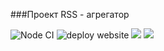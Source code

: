 ###Проект RSS - агрегатор

![Node CI](https://github.com/ChigorinDenis/frontend-project-lvl3/workflows/Node%20CI/badge.svg)
![deploy website](https://github.com/ChigorinDenis/frontend-project-lvl3/workflows/deploy%20website/badge.svg)
<a href="https://codeclimate.com/github/ChigorinDenis/frontend-project-lvl3/maintainability"><img src="https://api.codeclimate.com/v1/badges/c870824e6da78b12e51e/maintainability" /></a>
<a href="https://codeclimate.com/github/ChigorinDenis/frontend-project-lvl3/test_coverage"><img src="https://api.codeclimate.com/v1/badges/c870824e6da78b12e51e/test_coverage" /></a>
